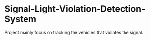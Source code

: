 # Signal-Light-Violation-Detection-System
Project mainly focus on tracking the vehicles that violates the signal.
